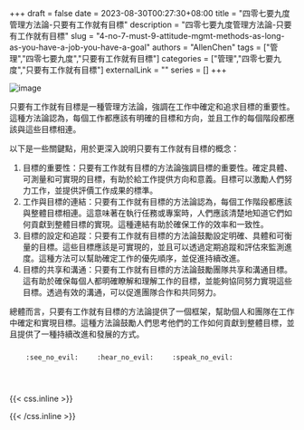 +++ 
draft = false
date = 2023-08-30T00:27:30+08:00
title = "四零七要九度管理方法論-只要有工作就有目標"
description = "四零七要九度管理方法論-只要有工作就有目標"
slug = "4-no-7-must-9-attitude-mgmt-methods-as-long-as-you-have-a-job-you-have-a-goal"
authors = "AllenChen"
tags = ["管理","四零七要九度","只要有工作就有目標"]
categories = ["管理","四零七要九度","只要有工作就有目標"]
externalLink = ""
series = []
+++

![image](/images/post/A-rabbit-with-big-blue-eyes-learning-management-books-to-setting-a-job-goal-with-Van-Gogh-style.jpeg)

只要有工作就有目標是一種管理方法論，強調在工作中確定和追求目標的重要性。這種方法論認為，每個工作都應該有明確的目標和方向，並且工作的每個階段都應該與這些目標相連。

以下是一些關鍵點，用於更深入說明只要有工作就有目標的概念：

1. 目標的重要性：只要有工作就有目標的方法論強調目標的重要性。確定具體、可測量和可實現的目標，有助於給工作提供方向和意義。目標可以激勵人們努力工作，並提供評價工作成果的標準。
2. 工作與目標的連結：只要有工作就有目標的方法論認為，每個工作階段都應該與整體目標相連。這意味著在執行任務或專案時，人們應該清楚地知道它們如何貢獻到整體目標的實現。這種連結有助於確保工作的效率和一致性。
3. 目標的設定和追蹤：只要有工作就有目標的方法論鼓勵設定明確、具體和可衡量的目標。這些目標應該是可實現的，並且可以透過定期追蹤和評估來監測進度。這種方法可以幫助確定工作的優先順序，並促進持續改進。
4. 目標的共享和溝通：只要有工作就有目標的方法論鼓勵團隊共享和溝通目標。這有助於確保每個人都明確瞭解和理解工作的目標，並能夠協同努力實現這些目標。透過有效的溝通，可以促進團隊合作和共同努力。

總體而言，只要有工作就有目標的方法論提供了一個框架，幫助個人和團隊在工作中確定和實現目標。這種方法論鼓勵人們思考他們的工作如何貢獻到整體目標，並且提供了一種持續改進和發展的方式。


<p><span class="nowrap"><span class="emojify">🙈</span> <code>:see_no_evil:</code></span>  <span class="nowrap"><span class="emojify">🙉</span> <code>:hear_no_evil:</code></span>  <span class="nowrap"><span class="emojify">🙊</span> <code>:speak_no_evil:</code></span></p>
<br>
    

{{< css.inline >}}
<style>
.emojify {
	font-family: Apple Color Emoji, Segoe UI Emoji, NotoColorEmoji, Segoe UI Symbol, Android Emoji, EmojiSymbols;
	font-size: 2rem;
	vertical-align: middle;
}
@media screen and (max-width:650px) {
  .nowrap {
    display: block;
    margin: 25px 0;
  }
}
</style>
{{< /css.inline >}}
